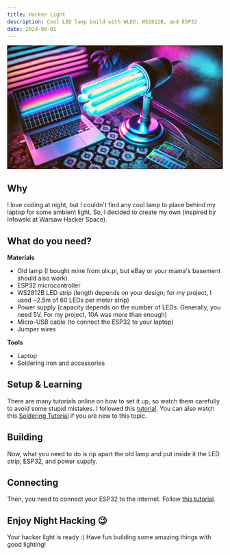```yaml
---
title: Hacker Light
description: Cool LED lamp build with WLED, WS2812B, and ESP32
date: 2024-08-01
---
```

![Hacker Light](/assets/hacklamp.webp)

## Why

I love coding at night, but I couldn't find any cool lamp to place behind my laptop for some ambient light. So, I decided to create my own (inspired by Infowski at Warsaw Hacker Space).

## What do you need?

**Materials**
- Old lamp (I bought mine from olx.pl, but eBay or your mama's basement should also work)
- ESP32 microcontroller
- WS2812B LED strip (length depends on your design; for my project, I used ~2.5m of 60 LEDs per meter strip)
- Power supply (capacity depends on the number of LEDs. Generally, you need 5V. For my project, 10A was more than enough)
- Micro-USB cable (to connect the ESP32 to your laptop)
- Jumper wires

**Tools**
- Laptop
- Soldering iron and accessories

## Setup & Learning

There are many tutorials online on how to set it up, so watch them carefully to avoid some stupid mistakes. I followed this [tutorial](https://www.youtube.com/watch?v=exAWzMfmwQ8).
You can also watch this [Soldering Tutorial](https://www.youtube.com/watch?v=apSz3NXYlx8) if you are new to this topic.

## Building

Now, what you need to do is rip apart the old lamp and put inside it the LED strip, ESP32, and power supply.

## Connecting

Then, you need to connect your ESP32 to the internet. Follow [this tutorial](https://www.youtube.com/watch?v=TOEnFKLm9Sw&).

## Enjoy Night Hacking 😉

Your hacker light is ready :) Have fun building some amazing things with good lighting!

